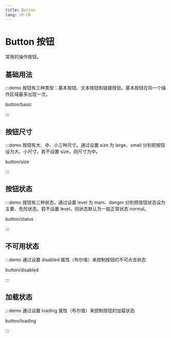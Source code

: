 ```yaml
---
title: Button
lang: zh-CN
---
```


# Button 按钮

常用的操作按钮。

## 基础用法

:::demo 按钮有三种类型：基本按钮、文本按钮和链接按钮。基本按钮在同一个操作区域最多出现一次。

button/basic

:::

## 按钮尺寸

:::demo 按钮有大、中、小三种尺寸。通过设置 size 为 large、small 分别把按钮设为大、小尺寸。若不设置 size，则尺寸为中。

button/size

:::

## 按钮状态

:::demo 按钮有三种状态，通过设置 level 为 main、danger 分别把按钮状态设为主要、危险状态。若不设置 level，则状态默认为一般正常状态 normal。

button/status

:::

## 不可用状态

:::demo 通过设置 disabled 属性（布尔值）来控制按钮的不可点击状态

button/disabled

:::

## 加载状态

:::demo  通过设置 loading 属性（布尔值）来控制按钮的加载状态

button/loading

:::
